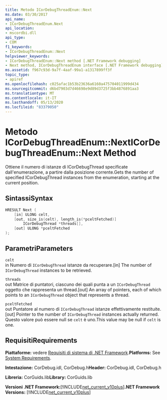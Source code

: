 ```yaml
---
title: Metodo ICorDebugThreadEnum::Next
ms.date: 03/30/2017
api_name:
- ICorDebugThreadEnum.Next
api_location:
- mscordbi.dll
api_type:
- COM
f1_keywords:
- ICorDebugThreadEnum::Next
helpviewer_keywords:
- ICorDebugThreadEnum::Next method [.NET Framework debugging]
- Next method, ICorDebugThreadEnum interface [.NET Framework debugging]
ms.assetid: f967c93d-9a7f-4aaf-99a1-a1317899ff3f
topic_type:
- apiref
ms.openlocfilehash: c025afac1b53b23636a6160a475704011999d434
ms.sourcegitcommit: d6bd7903d7d46698e9d89d3725f3bb4876891aa3
ms.translationtype: MT
ms.contentlocale: it-IT
ms.lasthandoff: 05/13/2020
ms.locfileid: "83379050"
---
```

# <a name="icordebugthreadenumnext-method"></a><span data-ttu-id="bdb5a-102">Metodo ICorDebugThreadEnum::Next</span><span class="sxs-lookup"><span data-stu-id="bdb5a-102">ICorDebugThreadEnum::Next Method</span></span>
<span data-ttu-id="bdb5a-103">Ottiene il numero di istanze di ICorDebugThread specificate dall'enumerazione, a partire dalla posizione corrente.</span><span class="sxs-lookup"><span data-stu-id="bdb5a-103">Gets the number of specified ICorDebugThread instances from the enumeration, starting at the current position.</span></span>  
  
## <a name="syntax"></a><span data-ttu-id="bdb5a-104">Sintassi</span><span class="sxs-lookup"><span data-stu-id="bdb5a-104">Syntax</span></span>  
  
```cpp  
HRESULT Next (  
    [in] ULONG celt,  
    [out, size_is(celt), length_is(*pceltFetched)]  
        ICorDebugThread *threads[],  
    [out] ULONG *pceltFetched  
);  
```  
  
## <a name="parameters"></a><span data-ttu-id="bdb5a-105">Parametri</span><span class="sxs-lookup"><span data-stu-id="bdb5a-105">Parameters</span></span>  
 `celt`  
 <span data-ttu-id="bdb5a-106">in Numero di `ICorDebugThread` istanze da recuperare.</span><span class="sxs-lookup"><span data-stu-id="bdb5a-106">[in] The number of `ICorDebugThread` instances to be retrieved.</span></span>  
  
 `threads`  
 <span data-ttu-id="bdb5a-107">out Matrice di puntatori, ciascuno dei quali punta a un `ICorDebugThread` oggetto che rappresenta un thread.</span><span class="sxs-lookup"><span data-stu-id="bdb5a-107">[out] An array of pointers, each of which points to an `ICorDebugThread` object that represents a thread.</span></span>  
  
 `pceltFetched`  
 <span data-ttu-id="bdb5a-108">out Puntatore al numero di `ICorDebugThread` istanze effettivamente restituite.</span><span class="sxs-lookup"><span data-stu-id="bdb5a-108">[out] Pointer to the number of `ICorDebugThread` instances actually returned.</span></span> <span data-ttu-id="bdb5a-109">Questo valore può essere null se `celt` è uno.</span><span class="sxs-lookup"><span data-stu-id="bdb5a-109">This value may be null if `celt` is one.</span></span>  
  
## <a name="requirements"></a><span data-ttu-id="bdb5a-110">Requisiti</span><span class="sxs-lookup"><span data-stu-id="bdb5a-110">Requirements</span></span>  
 <span data-ttu-id="bdb5a-111">**Piattaforme:** vedere [Requisiti di sistema di .NET Framework](../../get-started/system-requirements.md).</span><span class="sxs-lookup"><span data-stu-id="bdb5a-111">**Platforms:** See [System Requirements](../../get-started/system-requirements.md).</span></span>  
  
 <span data-ttu-id="bdb5a-112">**Intestazione:** CorDebug.idl, CorDebug.h</span><span class="sxs-lookup"><span data-stu-id="bdb5a-112">**Header:** CorDebug.idl, CorDebug.h</span></span>  
  
 <span data-ttu-id="bdb5a-113">**Libreria:** CorGuids.lib</span><span class="sxs-lookup"><span data-stu-id="bdb5a-113">**Library:** CorGuids.lib</span></span>  
  
 <span data-ttu-id="bdb5a-114">**Versioni .NET Framework:**[!INCLUDE[net_current_v10plus](../../../../includes/net-current-v10plus-md.md)]</span><span class="sxs-lookup"><span data-stu-id="bdb5a-114">**.NET Framework Versions:** [!INCLUDE[net_current_v10plus](../../../../includes/net-current-v10plus-md.md)]</span></span>
